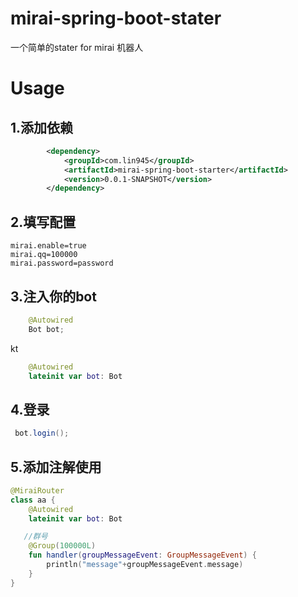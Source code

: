 # mirai-spring-boot-stater
一个简单的stater for mirai 机器人


# Usage
## 1.添加依赖
```xml
        <dependency>
            <groupId>com.lin945</groupId>
            <artifactId>mirai-spring-boot-starter</artifactId>
            <version>0.0.1-SNAPSHOT</version>
        </dependency>
```
## 2.填写配置
```properties
mirai.enable=true
mirai.qq=100000
mirai.password=password
```

## 3.注入你的bot
```java
    @Autowired
    Bot bot;
```
kt
```kotlin
    @Autowired
    lateinit var bot: Bot
```

## 4.登录

```java
 bot.login();
```

## 5.添加注解使用

```kotlin
@MiraiRouter
class aa {
    @Autowired
    lateinit var bot: Bot

   //群号
    @Group(100000L)
    fun handler(groupMessageEvent: GroupMessageEvent) {
        println("message"+groupMessageEvent.message)
    }
}
```